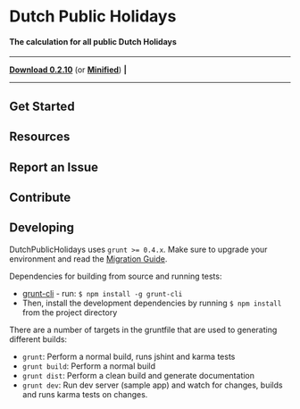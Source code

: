 # Dutch Public Holidays &nbsp;

#### The calculation for all public Dutch Holidays
---
**[Download 0.2.10](http://github.com/theroks/dutch-public-holidays/release/dutch-public-holidays.js)** (or **[Minified](http://github.com/theroks/dutch-public-holidays/release/dutch-public-holidays.min.js)**) **|**

---

## Get Started

## Resources

## Report an Issue

## Contribute

## Developing

DutchPublicHolidays uses <code>grunt >= 0.4.x</code>. Make sure to upgrade your environment and read the
[Migration Guide](http://gruntjs.com/upgrading-from-0.3-to-0.4).

Dependencies for building from source and running tests:

* [grunt-cli](https://github.com/gruntjs/grunt-cli) - run: `$ npm install -g grunt-cli`
* Then, install the development dependencies by running `$ npm install` from the project directory

There are a number of targets in the gruntfile that are used to generating different builds:

* `grunt`: Perform a normal build, runs jshint and karma tests
* `grunt build`: Perform a normal build
* `grunt dist`: Perform a clean build and generate documentation
* `grunt dev`: Run dev server (sample app) and watch for changes, builds and runs karma tests on changes.
